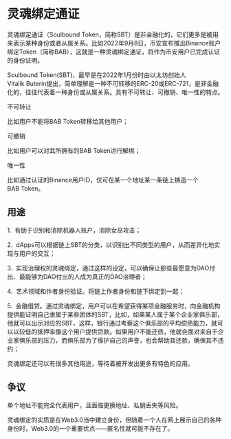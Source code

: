 # 灵魂绑定通证

灵魂绑定通证（Soulbound Token，简称SBT）是非金融化的，它们更多是被用来表示某种身份或者从属关系。比如2022年9月8日，币安宣布推出Binance账户绑定Token（简称BAB），这就是一种灵魂绑定通证，将作为币安用户已完成认证的身份证明。

Soulbound Token(SBT)，最早是在2022年1月份时由以太坊创始人Vitalik Buterin提出，简单理解是一种不可转移的ERC-20或ERC-721，是非金融化的，往往代表着一种身份或从属关系。具有不可转让、可撤销、唯一性的特点。

不可转让

比如用户不能将BAB Token转移给其他用户；

可撤销

比如用户可以对其所拥有的BAB Token进行解绑；

唯一性

比如通过认证的Binance用户ID，仅可在某一个地址某一条链上铸造一个BAB Token。

## 用途

1.  有助于识别和消除机器人账户，消除女巫攻击；

2.  dApps可以根据链上SBT的分类，以识别出不同类型的用户，从而差异化地实现与用户的交互；

3.  实现治理权的灵魂绑定，通过这样的设定，可以确保让那些最愿意为DAO付出、最能够为DAO付出的人成为真正的DAO治理者；

4.  艺术领域和作者身份验证。将链上作者身份和链下绑定到一起；

5.  金融借贷。通过灵魂绑定，用户可以在希望获得某项金融服务时，向金融机构提供能证明自己隶属于某些团体的SBT，比如，如果某人属于某个企业家俱乐部，他就可以出示对应的SBT，这样，银行通过考察这个俱乐部的平均偿债能力，就可以以较低的抵押率像这个用户提供贷款。如果用户不能还债，他就会面对来自于企业家俱乐部的压力，而俱乐部为了维护自己的声誉，也会帮助其还款，确保其不违约；

灵魂绑定还可以有很多其他用途，等待着被开发出更多有特色的应用。

## 争议

单个地址不能完全代表用户，且面临更换地址、私钥丢失等风险。

灵魂绑定的实质是在Web3.0当中建立身份，但随着一个人在网上展示自己的各种身份时，Web3.0的一个重要优点——匿名性就可能不存在了。
